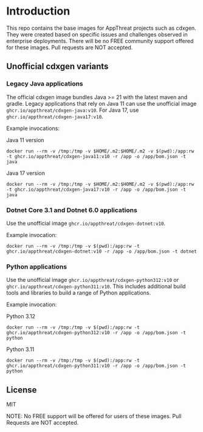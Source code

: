 # Introduction

This repo contains the base images for AppThreat projects such as cdxgen. They were created based on specific issues and challenges observed in enterprise deployments. There will be no FREE community support offered for these images. Pull requests are NOT accepted.

## Unofficial cdxgen variants

### Legacy Java applications

The official cdxgen image bundles Java >= 21 with the latest maven and gradle. Legacy applications that rely on Java 11 can use the unofficial image `ghcr.io/appthreat/cdxgen-java:v10`. For Java 17, use `ghcr.io/appthreat/cdxgen-java17:v10`.

Example invocations:

Java 11 version

```shell
docker run --rm -v /tmp:/tmp -v $HOME/.m2:$HOME/.m2 -v $(pwd):/app:rw -t ghcr.io/appthreat/cdxgen-java11:v10 -r /app -o /app/bom.json -t java
```

Java 17 version

```shell
docker run --rm -v /tmp:/tmp -v $HOME/.m2:$HOME/.m2 -v $(pwd):/app:rw -t ghcr.io/appthreat/cdxgen-java17:v10 -r /app -o /app/bom.json -t java
```

### Dotnet Core 3.1 and Dotnet 6.0 applications

Use the unofficial image `ghcr.io/appthreat/cdxgen-dotnet:v10`.

Example invocation:

```shell
docker run --rm -v /tmp:/tmp -v $(pwd):/app:rw -t ghcr.io/appthreat/cdxgen-dotnet:v10 -r /app -o /app/bom.json -t dotnet
```

### Python applications

Use the unofficial image `ghcr.io/appthreat/cdxgen-python312:v10` or `ghcr.io/appthreat/cdxgen-python311:v10`. This includes additional build tools and libraries to build a range of Python applications.

Example invocation:

Python 3.12

```shell
docker run --rm -v /tmp:/tmp -v $(pwd):/app:rw -t ghcr.io/appthreat/cdxgen-python312:v10 -r /app -o /app/bom.json -t python
```

Python 3.11

```shell
docker run --rm -v /tmp:/tmp -v $(pwd):/app:rw -t ghcr.io/appthreat/cdxgen-python311:v10 -r /app -o /app/bom.json -t python
```

## License

MIT

NOTE: No FREE support will be offered for users of these images. Pull Requests are NOT accepted.
